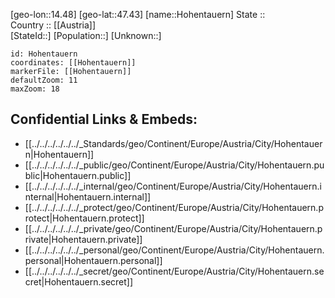 ﻿---
location: [47.43,14.48] 
mapzoom: [7,12] 
mapmarker: city 
type: City
tags:
- geo/City


SpocWebEntityId: 30987
isDeleted: false
confidential: public

---
[geo-lon::14.48] 
[geo-lat::47.43] 
[name::Hohentauern] 
State ::  
Country :: [[Austria]]  
[StateId::] 
[Population::] 
[Unknown::] 


```leaflet
id: Hohentauern
coordinates: [[Hohentauern]] 
markerFile: [[Hohentauern]] 
defaultZoom: 11 
maxZoom: 18
```


## Confidential Links & Embeds: 
- [[../../../../../../_Standards/geo/Continent/Europe/Austria/City/Hohentauern|Hohentauern]] 
- [[../../../../../../_public/geo/Continent/Europe/Austria/City/Hohentauern.public|Hohentauern.public]] 
- [[../../../../../../_internal/geo/Continent/Europe/Austria/City/Hohentauern.internal|Hohentauern.internal]] 
- [[../../../../../../_protect/geo/Continent/Europe/Austria/City/Hohentauern.protect|Hohentauern.protect]] 
- [[../../../../../../_private/geo/Continent/Europe/Austria/City/Hohentauern.private|Hohentauern.private]] 
- [[../../../../../../_personal/geo/Continent/Europe/Austria/City/Hohentauern.personal|Hohentauern.personal]] 
- [[../../../../../../_secret/geo/Continent/Europe/Austria/City/Hohentauern.secret|Hohentauern.secret]] 
